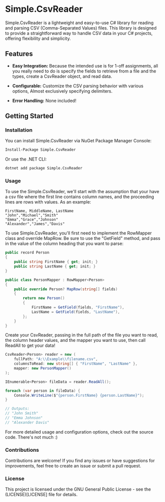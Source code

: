 # Simple.CsvReader

Simple.CsvReader is a lightweight and easy-to-use C# library for reading and parsing CSV (Comma-Separated Values) files. This library is designed to provide a straightforward way to handle CSV data in your C# projects, offering flexibility and simplicity.

## Features

- **Easy Integration:** Because the intended use is for 1-off assignments, all you really need to do is specify the fields to retrieve from a file and the types, create a CsvReader object, and read data.

- **Configurable:** Customize the CSV parsing behavior with various options, Almost exclusively specifying delimiters.

- **Error Handling:** None included!

## Getting Started

### Installation

You can install Simple.CsvReader via NuGet Package Manager Console:

```bash
Install-Package Simple.CsvReader
```
Or use the .NET CLI:
```bash
dotnet add package Simple.CsvReader
```
### Usage
To use the Simple.CsvReader, we'll start with the assumption that your have a csv file where the first line contains column names, and the proceeding lines are rows with values. As an example:
```csv
FirstName, MiddleName, LastName
"John","Michael","Smith"
"Emma","Grace","Johnson"
"Alexander","James","Davis"
```
To use Simple.CsvReader, you'll first need to implement the RowMapper class and override MapRow. Be sure to use the "GetField" method, and pass in the value of the column heading that you want to parse:
```cs
public record Person
{
    public string FirstName { get; init; }
    public string LastName { get; init; }
}

public class PersonMapper : RowMapper<Person>
{
    public override Person? MapRow(string[] fields)
    {
        return new Person()
        {
            FirstName = GetField(fields, "FirstName"),
            LastName = GetField(fields, "LastName"),
        };
    }
}
```

Create your CsvReader, passing in the full path of the file you want to read, the column header values, and the mapper you want to use, then call ReadAll to get your data!
```cs
CsvReader<Person> reader = new (
    fullPath: "A:\\Example\\filename.csv", 
    columnsToRead: new string[] { "FirstName", "LastName" }, 
    mapper: new PersonMapper()
);

IEnumerable<Person> fileData = reader.ReadAll();

foreach (var person in fileData) {
    Console.WriteLine($"{person.FirstName} {person.LastName}");
}

// Outputs:
// "John Smith"
// "Emma Johnson"
// "Alexander Davis"
``` 
For more detailed usage and configuration options, check out the source code. There's not much :)

### Contributions
Contributions are welcome! If you find any issues or have suggestions for improvements, feel free to create an issue or submit a pull request.

### License
This project is licensed under the GNU General Public License - see the (LICENSE)[LICENSE] file for details.